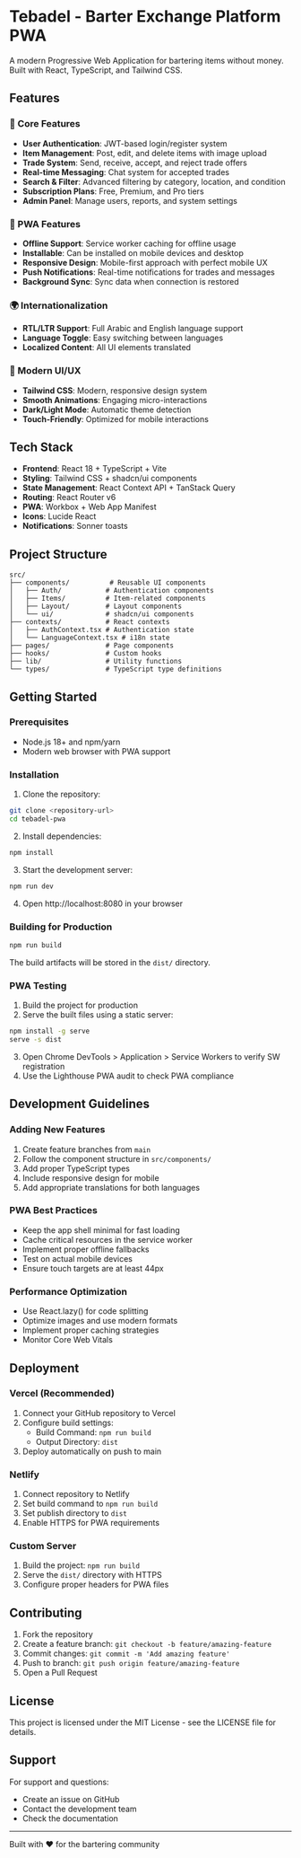 
# Tebadel - Barter Exchange Platform PWA

A modern Progressive Web Application for bartering items without money. Built with React, TypeScript, and Tailwind CSS.

## Features

### 🚀 Core Features
- **User Authentication**: JWT-based login/register system
- **Item Management**: Post, edit, and delete items with image upload
- **Trade System**: Send, receive, accept, and reject trade offers
- **Real-time Messaging**: Chat system for accepted trades
- **Search & Filter**: Advanced filtering by category, location, and condition
- **Subscription Plans**: Free, Premium, and Pro tiers
- **Admin Panel**: Manage users, reports, and system settings

### 📱 PWA Features
- **Offline Support**: Service worker caching for offline usage
- **Installable**: Can be installed on mobile devices and desktop
- **Responsive Design**: Mobile-first approach with perfect mobile UX
- **Push Notifications**: Real-time notifications for trades and messages
- **Background Sync**: Sync data when connection is restored

### 🌍 Internationalization
- **RTL/LTR Support**: Full Arabic and English language support
- **Language Toggle**: Easy switching between languages
- **Localized Content**: All UI elements translated

### 🎨 Modern UI/UX
- **Tailwind CSS**: Modern, responsive design system
- **Smooth Animations**: Engaging micro-interactions
- **Dark/Light Mode**: Automatic theme detection
- **Touch-Friendly**: Optimized for mobile interactions

## Tech Stack

- **Frontend**: React 18 + TypeScript + Vite
- **Styling**: Tailwind CSS + shadcn/ui components
- **State Management**: React Context API + TanStack Query
- **Routing**: React Router v6
- **PWA**: Workbox + Web App Manifest
- **Icons**: Lucide React
- **Notifications**: Sonner toasts

## Project Structure

```
src/
├── components/          # Reusable UI components
│   ├── Auth/           # Authentication components
│   ├── Items/          # Item-related components
│   ├── Layout/         # Layout components
│   └── ui/             # shadcn/ui components
├── contexts/           # React contexts
│   ├── AuthContext.tsx # Authentication state
│   └── LanguageContext.tsx # i18n state
├── pages/              # Page components
├── hooks/              # Custom hooks
├── lib/                # Utility functions
└── types/              # TypeScript type definitions
```

## Getting Started

### Prerequisites
- Node.js 18+ and npm/yarn
- Modern web browser with PWA support

### Installation

1. Clone the repository:
```bash
git clone <repository-url>
cd tebadel-pwa
```

2. Install dependencies:
```bash
npm install
```

3. Start the development server:
```bash
npm run dev
```

4. Open http://localhost:8080 in your browser

### Building for Production

```bash
npm run build
```

The build artifacts will be stored in the `dist/` directory.

### PWA Testing

1. Build the project for production
2. Serve the built files using a static server:
```bash
npm install -g serve
serve -s dist
```
3. Open Chrome DevTools > Application > Service Workers to verify SW registration
4. Use the Lighthouse PWA audit to check PWA compliance

## Development Guidelines

### Adding New Features
1. Create feature branches from `main`
2. Follow the component structure in `src/components/`
3. Add proper TypeScript types
4. Include responsive design for mobile
5. Add appropriate translations for both languages

### PWA Best Practices
- Keep the app shell minimal for fast loading
- Cache critical resources in the service worker
- Implement proper offline fallbacks
- Test on actual mobile devices
- Ensure touch targets are at least 44px

### Performance Optimization
- Use React.lazy() for code splitting
- Optimize images and use modern formats
- Implement proper caching strategies
- Monitor Core Web Vitals

## Deployment

### Vercel (Recommended)
1. Connect your GitHub repository to Vercel
2. Configure build settings:
   - Build Command: `npm run build`
   - Output Directory: `dist`
3. Deploy automatically on push to main

### Netlify
1. Connect repository to Netlify
2. Set build command to `npm run build`
3. Set publish directory to `dist`
4. Enable HTTPS for PWA requirements

### Custom Server
1. Build the project: `npm run build`
2. Serve the `dist/` directory with HTTPS
3. Configure proper headers for PWA files

## Contributing

1. Fork the repository
2. Create a feature branch: `git checkout -b feature/amazing-feature`
3. Commit changes: `git commit -m 'Add amazing feature'`
4. Push to branch: `git push origin feature/amazing-feature`
5. Open a Pull Request

## License

This project is licensed under the MIT License - see the LICENSE file for details.

## Support

For support and questions:
- Create an issue on GitHub
- Contact the development team
- Check the documentation

---

Built with ❤️ for the bartering community
